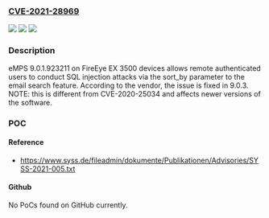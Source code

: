 ### [CVE-2021-28969](https://cve.mitre.org/cgi-bin/cvename.cgi?name=CVE-2021-28969)
![](https://img.shields.io/static/v1?label=Product&message=n%2Fa&color=blue)
![](https://img.shields.io/static/v1?label=Version&message=n%2Fa&color=blue)
![](https://img.shields.io/static/v1?label=Vulnerability&message=n%2Fa&color=brighgreen)

### Description

eMPS 9.0.1.923211 on FireEye EX 3500 devices allows remote authenticated users to conduct SQL injection attacks via the sort_by parameter to the email search feature. According to the vendor, the issue is fixed in 9.0.3. NOTE: this is different from CVE-2020-25034 and affects newer versions of the software.

### POC

#### Reference
- https://www.syss.de/fileadmin/dokumente/Publikationen/Advisories/SYSS-2021-005.txt

#### Github
No PoCs found on GitHub currently.

